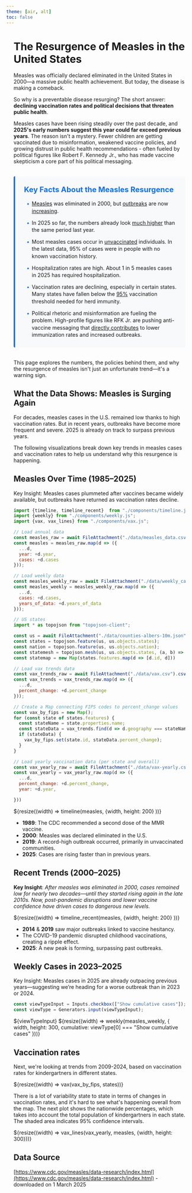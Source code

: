 ```yaml
---
theme: [air, alt]
toc: false
---
```


<style>
.content {
  max-width: 800px;
  margin: 0 auto;
  padding: 0 20px;
}

.key-points {
  background-color: #f8f9fa;
  border-left: 4px solid #0d6efd;
  border-radius: 4px;
  padding: 1.5rem;
  margin: 2rem 0;
}

.key-points h2 {
  color: #0d6efd;
  margin-top: 0;
  font-size: 1.25rem;
  margin-bottom: 1rem;
}

.key-points ul {
  list-style: none;
  padding-left: 0;
  margin-bottom: 0;
}

.key-points li {
  position: relative;
  padding-left: 1.5em;
  margin-bottom: 0.75rem;
  line-height: 1.4;
}

.key-points li:before {
  content: "•";
  position: absolute;
  left: 0.5em;
  color: #0d6efd;
}

.key-points li:last-child {
  margin-bottom: 0;
}

.source-link {
  color: #0d6efd;
  text-decoration: none;
  font-weight: bold;
}

.source-link:hover {
  text-decoration: underline;
}
</style>

<div class="content">

# The Resurgence of Measles in the United States

Measles was officially declared eliminated in the United States in 2000—a massive public health achievement. But today, the disease is making a comeback.

So why is a preventable disease resurging? The short answer: **declining vaccination rates and political decisions that threaten public health**.

Measles cases have been rising steadily over the past decade, and **2025's early numbers suggest this year could far exceed previous years**. The reason isn't a mystery. Fewer children are getting vaccinated due to misinformation, weakened vaccine policies, and growing distrust in public health recommendations - often fueled by political figures like Robert F. Kennedy Jr., who has made vaccine skepticism a core part of his political messaging.

<div class="key-points">
  <h2>Key Facts About the Measles Resurgence</h2>

  - [Measles](https://www.cdc.gov/measles/index.html) was eliminated in 2000, but [outbreaks](https://pmc.ncbi.nlm.nih.gov/articles/PMC5727570/) are now [increasing](https://www.kff.org/quick-take/u-s-measles-outbreaks-a-new-abnormal-in-a-time-of-vaccine-hesitancy/). 
  - In 2025 so far, the numbers already look [much higher](https://www.cdc.gov/measles/data-research/index.html) than the same period last year.
  - Most measles cases occur in [unvaccinated](https://www.cidrap.umn.edu/measles/texas-measles-outbreak-rises-146-cases) individuals. In the latest data, 95% of cases were in people with no known vaccination history.
  - Hospitalization rates are high. About 1 in 5 measles cases in 2025 has required hospitalization.
  - Vaccination rates are declining, especially in certain states. Many states have fallen below the [95%](https://time.com/7262314/measles-cases-united-states-rise-worldwide-outlook/) vaccination threshold needed for herd immunity.
  - Political rhetoric and misinformation are fueling the problem. High-profile figures like RFK Jr. are pushing anti-vaccine messaging that [directly contributes](https://www.health.ny.gov/press/releases/2025/2025-02-27_measles.htm) to lower immunization rates and increased outbreaks.
  
</div>

This page explores the numbers, the policies behind them, and why the resurgence of measles isn't just an unfortunate trend—it's a warning sign.

## What the Data Shows: Measles is Surging Again

For decades, measles cases in the U.S. remained low thanks to high vaccination rates. But in recent years, outbreaks have become more frequent and severe. 2025 is already on track to surpass previous years.

The following visualizations break down key trends in measles cases and vaccination rates to help us understand why this resurgence is happening.

## Measles Over Time (1985–2025)

Key Insight: Measles cases plummeted after vaccines became widely available, but outbreaks have returned as vaccination rates decline.

```js
import {timeline, timeline_recent}  from "./components/timeline.js";
import {weekly} from "./components/weekly.js";
import {vax, vax_lines} from "./components/vax.js";
```



```js
// Load annual data
const measles_raw = await FileAttachment("./data/measles_data.csv").csv({typed: true});
const measles = measles_raw.map(d => ({
  ...d,
  year: +d.year,
  cases: +d.cases
}));
```


```js
// Load weekly data 
const measles_weekly_raw = await FileAttachment("./data/weekly_cases.csv").csv({typed:true});
const measles_weekly = measles_weekly_raw.map(d => ({
  ...d,
  cases: +d.cases,
  years_of_data: +d.years_of_data
}));
```

```js
// US states
import * as topojson from "topojson-client";

const us = await FileAttachment("./data/counties-albers-10m.json").json();
const states = topojson.feature(us, us.objects.states);
const nation = topojson.feature(us, us.objects.nation);
const statemesh = topojson.mesh(us, us.objects.states, (a, b) => a !== b);
const statemap = new Map(states.features.map(d => [d.id, d]))
```

```js
// Load vax trends data
const vax_trends_raw = await FileAttachment("./data/vax.csv").csv({typed:true});
const vax_trends = vax_trends_raw.map(d => ({
  ...d,
  percent_change: +d.percent_change
}));

// Create a Map connecting FIPS codes to percent_change values
const vax_by_fips = new Map();
for (const state of states.features) {
  const stateName = state.properties.name;
  const stateData = vax_trends.find(d => d.geography === stateName);
  if (stateData) {
    vax_by_fips.set(state.id, stateData.percent_change);
  }
}
```

```js
// Load yearly vaccination data (per state and overall)
const vax_yearly_raw = await FileAttachment("./data/vax-yearly.csv").csv({typed:true});
const vax_yearly = vax_yearly_raw.map(d => ({
  ...d, 
  percent_change: +d.percent_change,
  year: +d.year,

}))

```

<div class="card">
${resize((width) => timeline(measles, {width, height: 200} ))}
</div>

- **1989**: The CDC recommended a second dose of the MMR vaccine.
- **2000**: Measles was declared eliminated in the U.S.
- **2019**: A record-high outbreak occurred, primarily in unvaccinated communities.
- **2025**: Cases are rising faster than in previous years.

## Recent Trends (2000–2025)

**Key Insight**: *After measles was eliminated in 2000, cases remained low for nearly two decades—until they started rising again in the late 2010s. Now, post-pandemic disruptions and lower vaccine confidence have driven cases to dangerous new levels.*

<div class="card">
${resize((width) => timeline_recent(measles, {width, height: 200} ))}
</div>

- **2014** & **2019** saw major outbreaks linked to vaccine hesitancy.
- The COVID-19 pandemic disrupted childhood vaccinations, creating a ripple effect.
- **2025**: A new peak is forming, surpassing past outbreaks.

## Weekly Cases in 2023–2025

Key Insight: Measles cases in 2025 are already outpacing previous years—suggesting we’re heading for a worse outbreak than in 2023 or 2024.

```js
const viewTypeInput = Inputs.checkbox(["Show cumulative cases"]);
const viewType = Generators.input(viewTypeInput);
```


<div class="card">
  ${viewTypeInput}
  ${resize((width) => weekly(measles_weekly, {
    width, 
    height: 300, 
    cumulative: viewType[0] === "Show cumulative cases"
  }))}
</div>

## Vaccination rates

Next, we're looking at trends from 2009-2024, based on vaccination rates for kindergartners in different states. 

<div class="card">
${resize((width) => vax(vax_by_fips, states))}
</div>

There is a lot of variability state to state in terms of changes in vaccination rates, and it's hard to see what's happening overall from the map. The next plot shows the nationwide
percentages, which takes into account the total population of kindergartners in each state. 
The shaded area indicates 95% confidence intervals.

<div class="carnd">
${resize((width) => vax_lines(vax_yearly, measles, {width, height: 300}))}
</div>

## Data Source

[https://www.cdc.gov/measles/data-research/index.html](https://www.cdc.gov/measles/data-research/index.html) - downloaded on 1 March 2025

</div>

<!-- ```js
display(statemap)
``` -->
